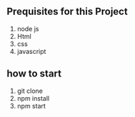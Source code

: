## Prequisites for this Project
1. node js
2. Html
3. css
4. javascript

## how to start

1. git clone
2. npm install
3. npm start
